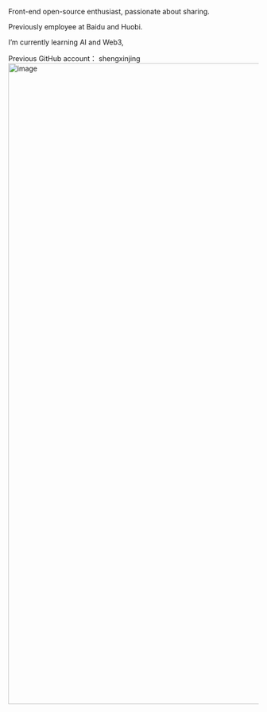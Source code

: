 Front-end open-source enthusiast, passionate about sharing.

Previously employee at Baidu and Huobi.

I’m currently learning AI and Web3, 


Previous GitHub account： shengxinjing
<img width="1292" alt="image" src="https://github.com/user-attachments/assets/77f2b005-750d-488b-a08b-f0707fb12148">

<!--
**shengxj1/shengxj1** is a ✨ _special_ ✨ repository because its `README.md` (this file) appears on your GitHub profile.

Here are some ideas to get you started:

- 🔭 I’m currently working on ...
- 🌱 I’m currently learning ...
- 👯 I’m looking to collaborate on ...
- 🤔 I’m looking for help with ...
- 💬 Ask me about ...
- 📫 How to reach me: ...
- 😄 Pronouns: ...
- ⚡ Fun fact: ...
-->
